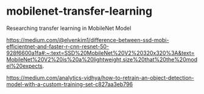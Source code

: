 # mobilenet-transfer-learning
Researching transfer learning in MobileNet Model


https://medium.com/@elvenkim1/difference-between-ssd-mobi-efficientnet-and-faster-r-cnn-resnet-50-928f6600a1fa#:~:text=SSD%20MobileNet%20V2%20320x320%3A&text=MobileNet%20V2%20is%20a%20lightweight,size%20that%20the%20model%20expects.

https://medium.com/analytics-vidhya/how-to-retrain-an-object-detection-model-with-a-custom-training-set-c827aa3eb796
